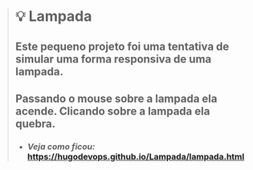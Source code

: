 > # :bulb: Lampada
> ## Este pequeno projeto foi uma tentativa de simular uma forma responsiva de uma lampada.</br>
> ## Passando o mouse sobre a lampada ela acende. Clicando sobre a lampada ela quebra.
> - ### *Veja como ficou:* **https://hugodevops.github.io/Lampada/lampada.html**
